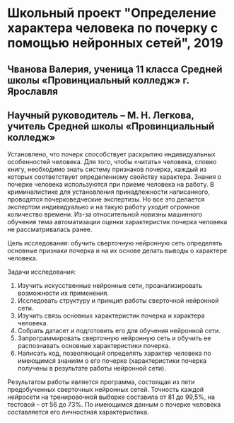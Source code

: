 # Школьный проект "Определение характера человека по почерку с помощью нейронных сетей", 2019

## Чванова Валерия, ученица 11 класса Средней школы «Провинциальный колледж» г. Ярославля

## Научный руководитель – М. Н. Легкова, учитель Средней школы «Провинциальный колледж»


Установлено, что почерк способствует раскрытию индивидуальных особенностей человека. Для того, чтобы «читать» человека, словно книгу, необходимо знать систему признаков почерка, каждый из которых соответствует определенному свойству характера. Знания о почерке человека используются при приеме человека на работу. В криминалистике для установления принадлежности написанного, проводятся почерковедческие экспертизы. Но все это делается экспертом индивидуально и на такую работу уходит огромное количество времени. Из-за относительной новизны машинного обучения тема автоматизации оценки характеристик почерка человека не рассматривалась ранее.


Цель исследования: обучить сверточную нейронную сеть определять основные признаки почерка и на их основе делать выводы о характере человека.


Задачи исследования:  
1.	Изучить искусственные нейронные сети, проанализировать возможности их применения.
2.	Исследовать структуру и принцип работы сверточной нейронной сети.
3.	Изучить связь основных характеристик почерка и характера человека.
4.	Собрать датасет и подготовить его для обучения нейронной сети.
5.	Запрограммировать сверточную нейронную сеть и обучить ее распознавать основные характеристики почерка.
6.	Написать код, позволяющий определять характер человека по имеющимся знаниям о его почерке (характеристики почерка получены в результате работы нейронной сети).


Результатом работы является программа, состоящая из пяти предобученных сверточных нейронных сетей. Точность каждой нейросети на тренировочной выборке составила от 81 до 99,5%, на тестовой – от 56 до 73%. По имеющимся данным о почерке человека составляется его личностная характеристика.
